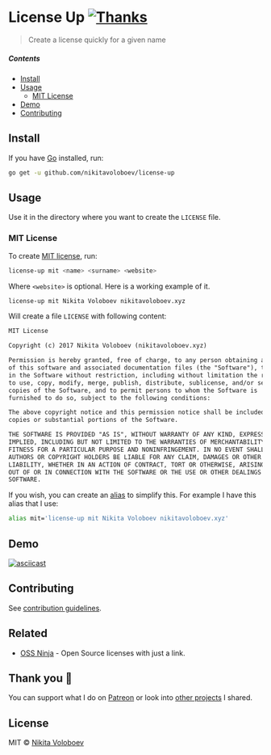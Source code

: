 # License Up [![Thanks](https://img.shields.io/badge/Say%20Thanks-💗-ff69b4.svg)](https://www.patreon.com/nikitavoloboev)
> Create a license quickly for a given name

##### Contents
- [Install](#install)
- [Usage](#usage)
	- [MIT License](#mit-license)
- [Demo](#demo)
- [Contributing](#contributing)

## Install
If you have [Go](https://golang.org/doc/install) installed, run:
```Bash
go get -u github.com/nikitavoloboev/license-up
```

## Usage
Use it in the directory where you want to create the `LICENSE` file.

### MIT License
To create [MIT license](https://opensource.org/licenses/MIT), run:

```Bash
license-up mit <name> <surname> <website>
```

Where `<website>` is optional. Here is a working example of it.

```Bash
license-up mit Nikita Voloboev nikitavoloboev.xyz
```

Will create a file `LICENSE` with following content:

```Markdown
MIT License

Copyright (c) 2017 Nikita Voloboev (nikitavoloboev.xyz)

Permission is hereby granted, free of charge, to any person obtaining a copy
of this software and associated documentation files (the "Software"), to deal
in the Software without restriction, including without limitation the rights
to use, copy, modify, merge, publish, distribute, sublicense, and/or sell
copies of the Software, and to permit persons to whom the Software is
furnished to do so, subject to the following conditions:

The above copyright notice and this permission notice shall be included in all
copies or substantial portions of the Software.

THE SOFTWARE IS PROVIDED "AS IS", WITHOUT WARRANTY OF ANY KIND, EXPRESS OR
IMPLIED, INCLUDING BUT NOT LIMITED TO THE WARRANTIES OF MERCHANTABILITY,
FITNESS FOR A PARTICULAR PURPOSE AND NONINFRINGEMENT. IN NO EVENT SHALL THE
AUTHORS OR COPYRIGHT HOLDERS BE LIABLE FOR ANY CLAIM, DAMAGES OR OTHER
LIABILITY, WHETHER IN AN ACTION OF CONTRACT, TORT OR OTHERWISE, ARISING FROM,
OUT OF OR IN CONNECTION WITH THE SOFTWARE OR THE USE OR OTHER DEALINGS IN THE
SOFTWARE.
```

If you wish, you can create an [alias](http://tldp.org/LDP/abs/html/aliases.html) to simplify this. For example I have this alias that I use:

```Bash
alias mit='license-up mit Nikita Voloboev nikitavoloboev.xyz'
```

## Demo
[![asciicast](https://asciinema.org/a/153542.png)](https://asciinema.org/a/153542)

## Contributing
See [contribution guidelines](CONTRIBUTING.md#readme).

## Related
- [OSS Ninja](https://oss.ninja) - Open Source licenses with just a link.

## Thank you 💜
You can support what I do on [Patreon](https://www.patreon.com/nikitavoloboev) or look into [other projects](https://nikitavoloboev.xyz/projects) I shared.

## License
MIT © [Nikita Voloboev](https://www.nikitavoloboev.xyz)